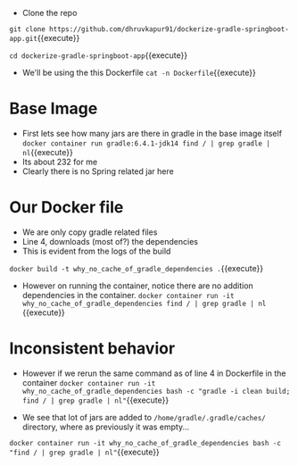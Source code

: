 - Clone the repo

`git clone https://github.com/dhruvkapur91/dockerize-gradle-springboot-app.git`{{execute}}

`cd dockerize-gradle-springboot-app`{{execute}}

- We'll be using the this Dockerfile
`cat -n Dockerfile`{{execute}}

# Base Image

- First lets see how many jars are there in gradle in the base image itself
`docker container run gradle:6.4.1-jdk14 find / | grep gradle | nl`{{execute}}
- Its about 232 for me
- Clearly there is no Spring related jar here

# Our Docker file

- We are only copy gradle related files
- Line 4, downloads (most of?) the dependencies 
- This is evident from the logs of the build

`docker build -t why_no_cache_of_gradle_dependencies .`{{execute}}

- However on running the container, notice there are no addition dependencies in the container. 
`docker container run -it why_no_cache_of_gradle_dependencies find / | grep gradle | nl `{{execute}}

# Inconsistent behavior

- However if we rerun the same command as of line 4 in Dockerfile in the container
`docker container run -it why_no_cache_of_gradle_dependencies bash -c "gradle -i clean build; find / | grep gradle | nl"`{{execute}}

- We see that lot of jars are added to `/home/gradle/.gradle/caches/` directory, where as previously it was empty...

`docker container run -it why_no_cache_of_gradle_dependencies bash -c "find / | grep gradle | nl"`{{execute}}
